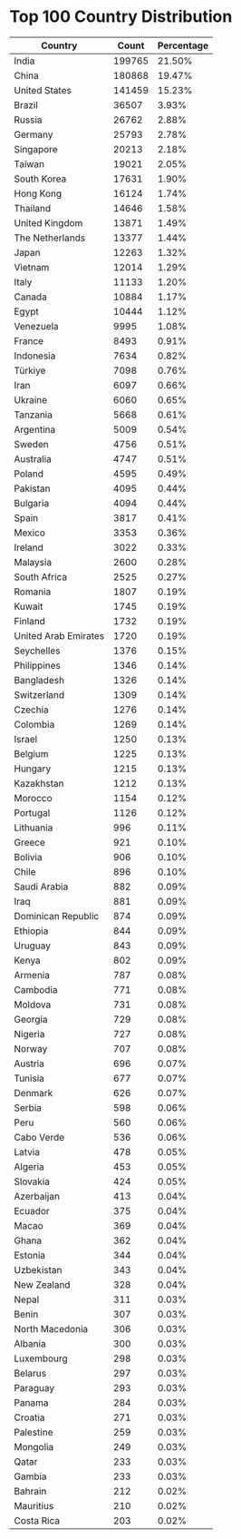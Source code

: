 # Top 100 Country Distribution
| Country | Count | Percentage |
|----|----|----|
| India | 199765 | 21.50% |
| China | 180868 | 19.47% |
| United States | 141459 | 15.23% |
| Brazil | 36507 | 3.93% |
| Russia | 26762 | 2.88% |
| Germany | 25793 | 2.78% |
| Singapore | 20213 | 2.18% |
| Taiwan | 19021 | 2.05% |
| South Korea | 17631 | 1.90% |
| Hong Kong | 16124 | 1.74% |
| Thailand | 14646 | 1.58% |
| United Kingdom | 13871 | 1.49% |
| The Netherlands | 13377 | 1.44% |
| Japan | 12263 | 1.32% |
| Vietnam | 12014 | 1.29% |
| Italy | 11133 | 1.20% |
| Canada | 10884 | 1.17% |
| Egypt | 10444 | 1.12% |
| Venezuela | 9995 | 1.08% |
| France | 8493 | 0.91% |
| Indonesia | 7634 | 0.82% |
| Türkiye | 7098 | 0.76% |
| Iran | 6097 | 0.66% |
| Ukraine | 6060 | 0.65% |
| Tanzania | 5668 | 0.61% |
| Argentina | 5009 | 0.54% |
| Sweden | 4756 | 0.51% |
| Australia | 4747 | 0.51% |
| Poland | 4595 | 0.49% |
| Pakistan | 4095 | 0.44% |
| Bulgaria | 4094 | 0.44% |
| Spain | 3817 | 0.41% |
| Mexico | 3353 | 0.36% |
| Ireland | 3022 | 0.33% |
| Malaysia | 2600 | 0.28% |
| South Africa | 2525 | 0.27% |
| Romania | 1807 | 0.19% |
| Kuwait | 1745 | 0.19% |
| Finland | 1732 | 0.19% |
| United Arab Emirates | 1720 | 0.19% |
| Seychelles | 1376 | 0.15% |
| Philippines | 1346 | 0.14% |
| Bangladesh | 1326 | 0.14% |
| Switzerland | 1309 | 0.14% |
| Czechia | 1276 | 0.14% |
| Colombia | 1269 | 0.14% |
| Israel | 1250 | 0.13% |
| Belgium | 1225 | 0.13% |
| Hungary | 1215 | 0.13% |
| Kazakhstan | 1212 | 0.13% |
| Morocco | 1154 | 0.12% |
| Portugal | 1126 | 0.12% |
| Lithuania | 996 | 0.11% |
| Greece | 921 | 0.10% |
| Bolivia | 906 | 0.10% |
| Chile | 896 | 0.10% |
| Saudi Arabia | 882 | 0.09% |
| Iraq | 881 | 0.09% |
| Dominican Republic | 874 | 0.09% |
| Ethiopia | 844 | 0.09% |
| Uruguay | 843 | 0.09% |
| Kenya | 802 | 0.09% |
| Armenia | 787 | 0.08% |
| Cambodia | 771 | 0.08% |
| Moldova | 731 | 0.08% |
| Georgia | 729 | 0.08% |
| Nigeria | 727 | 0.08% |
| Norway | 707 | 0.08% |
| Austria | 696 | 0.07% |
| Tunisia | 677 | 0.07% |
| Denmark | 626 | 0.07% |
| Serbia | 598 | 0.06% |
| Peru | 560 | 0.06% |
| Cabo Verde | 536 | 0.06% |
| Latvia | 478 | 0.05% |
| Algeria | 453 | 0.05% |
| Slovakia | 424 | 0.05% |
| Azerbaijan | 413 | 0.04% |
| Ecuador | 375 | 0.04% |
| Macao | 369 | 0.04% |
| Ghana | 362 | 0.04% |
| Estonia | 344 | 0.04% |
| Uzbekistan | 343 | 0.04% |
| New Zealand | 328 | 0.04% |
| Nepal | 311 | 0.03% |
| Benin | 307 | 0.03% |
| North Macedonia | 306 | 0.03% |
| Albania | 300 | 0.03% |
| Luxembourg | 298 | 0.03% |
| Belarus | 297 | 0.03% |
| Paraguay | 293 | 0.03% |
| Panama | 284 | 0.03% |
| Croatia | 271 | 0.03% |
| Palestine | 259 | 0.03% |
| Mongolia | 249 | 0.03% |
| Qatar | 233 | 0.03% |
| Gambia | 233 | 0.03% |
| Bahrain | 212 | 0.02% |
| Mauritius | 210 | 0.02% |
| Costa Rica | 203 | 0.02% |
